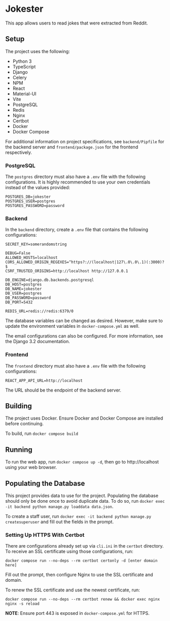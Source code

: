 # Jokester
This app allows users to read jokes that were extracted from Reddit.

## Setup
The project uses the following:
- Python 3
- TypeScript
- Django
- Celery
- NPM
- React
- Material-UI
- Vite
- PostgreSQL
- Redis
- Nginx
- Certbot
- Docker
- Docker Compose

For additional information on project specifications, see ```backend/Pipfile``` for the backend server and ```frontend/package.json``` for the frontend respectively.

### PostgreSQL
The ```postgres``` directory must also have a ```.env``` file with the following configurations. It is highly recommended to use your own credentials instead of the values provided:
```
POSTGRES_DB=jokester
POSTGRES_USER=postgres
POSTGRES_PASSWORD=password
```

### Backend
In the ```backend``` directory, create a ```.env``` file that contains the following configurations:
```
SECRET_KEY=somerandomstring

DEBUG=False
ALLOWED_HOSTS=localhost
CORS_ALLOWED_ORIGIN_REGEXES=^https?://(localhost|127\.0\.0\.1)(:3000)?$
CSRF_TRUSTED_ORIGINS=http://localhost http://127.0.0.1

DB_ENGINE=django.db.backends.postgresql
DB_HOST=postgres
DB_NAME=jokester
DB_USER=postgres
DB_PASSWORD=password
DB_PORT=5432

REDIS_URL=redis://redis:6379/0
```

The database variables can be changed as desired. However, make sure to update the environment variables in ```docker-compose.yml``` as well.

The email configurations can also be configured. For more information, see the Django 3.2 documentation.

### Frontend
The ```frontend``` directory must also have a ```.env``` file with the following configurations:
```
REACT_APP_API_URL=http://localhost
```
The URL should be the endpoint of the backend server.

## Building
The project uses Docker. Ensure Docker and Docker Compose are installed before continuing.

To build, run ```docker compose build```

## Running
To run the web app, run ```docker compose up -d```, then go to http://localhost using your web browser.

## Populating the Database
This project provides data to use for the project. Populating the database should only be done once to avoid duplicate data. To do so, run ```docker exec -it backend python manage.py loaddata data.json```.

To create a staff user, run ```docker exec -it backend python manage.py createsuperuser``` and fill out the fields in the prompt.

### Setting Up HTTPS With Certbot
There are configurations already set up via `cli.ini` in the `certbot` directory. To receive an SSL certificate using those configurations, run:
```
docker compose run --no-deps --rm certbot certonly -d [enter domain here]
```

Fill out the prompt, then configure Nginx to use the SSL certificate and domain.

To renew the SSL certificate and use the newest certificate, run:
```
docker compose run --no-deps --rm certbot renew && docker exec nginx nginx -s reload
```

**NOTE**: Ensure port 443 is exposed in `docker-compose.yml` for HTTPS.
